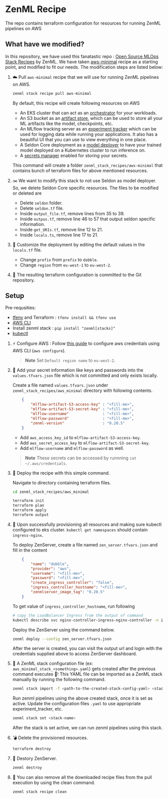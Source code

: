 # ZenML Recipe

The repo contains terraform configuration for resources for running ZenML pipelines on AWS

## What have we modified?
In this repository, we have used this fanatastic repo : [Open Source MLOps Stack Recipes](https://github.com/zenml-io/mlops-stacks) by ZenML. We have taken [aws-minimal](https://github.com/zenml-io/mlops-stacks/tree/main/aws-minimal) recipe as a starting point, and modified to fit our needs. The modification steps are listed below:

1. :cloud: Pull `aws-minimal` recipe that we will use for running ZenML pipelines on AWS.

    ~~~bash
    zenml stack recipe pull aws-minimal
    ~~~

    By default, this recipe will create following resources on AWS

    * An EKS cluster that can act as an [orchestrator](https://docs.zenml.io/mlops-stacks/orchestrators) for your workloads.
    * An S3 bucket as an [artifact store](https://docs.zenml.io/mlops-stacks/artifact-stores), which can be used to store all your ML artifacts like the model, checkpoints, etc.
    * An MLflow tracking server as an [experiment tracker](https://docs.zenml.io/mlops-stacks/experiment-trackers) which can be used for logging data while running your applications. It also has a beautiful UI that you can use to view everything in one place.
    * A Seldon Core deployment as a [model deployer](https://docs.zenml.io/mlops-stacks/model-deployers) to have your trained model deployed on a Kubernetes cluster to run inference on.
    * A [secrets manager](https://docs.zenml.io/mlops-stacks/secrets-managers) enabled for storing your secrets.

    This command will create a folder `zenml_stack_recipes/aws-minimal` that contains bunch of terraform files for above mentioned resources.

2. :scissors: We want to modify this stack to not use Seldon as model deployer. So, we delete Seldon Core specific resources. The files to be modified or deleted are

    * Delete `seldon` folder.
    * Delete `seldon.tf` file.
    * Inside `output_file.tf`, remove lines from 35 to 39.
    * Inside `outpus.tf`, remove line 46 to 57 that output seldon specific information.
    * Inside `get_URIs.tf`, remove line 12 to 21.
    * Inside `locals.ts`, remove line 17 to 21.

3. :art: Customize the deployment by editing the default values in the `locals.tf` file.

    * Change `prefix` from `prefix` to `dobble`.
    * Change `region` from `eu-west-1` to `eu-west-2`.

4. :tada: The resulting terraform configuration is committed to the Git repository.

## Setup

Pre-requsities:

- [tfenv](https://github.com/tfutils/tfenv) and Terraform : `tfenv install && tfenv use`
- [AWS CLI](https://docs.aws.amazon.com/cli/latest/userguide/getting-started-install.html)
- Install zenml stack :  `pip install "zenml[stacks]"`
- [kubectl](https://kubernetes.io/docs/tasks/tools/)

1. :zap: Configure AWS : Follow [this guide](https://docs.aws.amazon.com/cli/latest/userguide/cli-configure-quickstart.html) to configure aws credentials using AWS CLI (`aws configure`).

    > **Note**
    > Set `Default region name` to `eu-west-2`.

2. :closed_lock_with_key: Add your secret information like keys and passwords into the `values.tfvars.json` file which is not committed and only exists locally.

    Create a file named `values.tfvars.json` under `zenml_stack_recipes/aws_minimal` directory with following contents.

    ```json
        {
            "mlflow-artifact-S3-access-key" : "<fill-me>",
            "mlflow-artifact-S3-secret-key" : "<fill-me>",
            "mlflow-username"               : "<fill-me>",
            "mlflow-password"               : "<fill-me>",
            "zenml-version"                 : "0.20.5"
        }
    ```

     - Add  `aws_access_key_id` to `mlflow-artifact-S3-access-key`.
     - Add `aws_secret_access_key` to  `mlflow-artifact-S3-secret-key`.
     - Add `mlflow-username` and `mlflow-password` as well.

    > **Note**
    > These secrets can be accessed by runnning `cat ~/.aws/credentials`.

3. :rocket: Deploy the recipe with this simple command.

    Navigate to directory containing terraform files.

    ```bash
    cd zenml_stack_recipes/aws_minimal
    ```

    ```bash
    terraform init
    terraform plan
    terraform apply
    terraform output
    ```

4. :hammer: Upon successfully provisioning all resources and making sure kubectl configured to eks cluster. `kubectl get namespaces` should contain `ingress-nginx`.

    To deploy ZenServer, create a file named `zen_server.tfvars.json` and fill in the content

    ```json
        {
            "name": "dobble",
            "provider": "aws",
            "username": "<fill-me>",
            "password": "<fill-me>",
            "create_ingress_controller": "false",
            "ingress_controller_hostname": "<fill-me>",
            "zenmlserver_image_tag": "0.20.5"
        }
    ```

    To get value of `ingress_controller_hostname`, run following

    ```bash
    # copy the LoadBalancer Ingress from the output of command
    kubectl describe svc nginx-controller-ingress-nginx-controller -n ingress-nginx
    ```
    
    Deploy the ZenServer using the command below.
    
     ```bash
    zenml deploy --config zen_server.tfvars.json
    ```
    
    After the server is created, you can visit the output url and login with the credentials supplied above to access ZenServer dashboard.

5. :page_with_curl: A ZenML stack configuration file (ex: `aws_minimal_stack_<something>.yaml`) gets created after the previous command executes :exploding_head:! This YAML file can be imported as a ZenML stack manually by running the following command.

    ```bash
    zenml stack import -f <path-to-the-created-stack-config-yaml> <stack-name>
    ```

    Run zenml pipelines using the above created stack, once it is set as active. Update the configuration files `.yaml` to use appropriate experiment_tracker, etc.

    ```bash
    zenml stack set <stack-name>
    ```

    After the stack is set active, we can run zenml pipelines using this stack.

6. :bomb: Delete the provisioned resources.

    ```bash
    terraform destroy
    ```

7. :sparkler: Destory ZenServer.

    ```bash
    zenml destroy
    ```

8. :broom: You can also remove all the downloaded recipe files from the pull execution by using the clean command.

    ```bash
    zenml stack recipe clean
    ```

